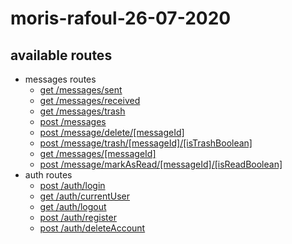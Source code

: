 # moris-rafoul-26-07-2020






## available routes
- messages routes
    - [get /messages/sent](https://github.com/MorisR/moris-rafoul-26-07-2020/issues/15)
    - [get /messages/received](https://github.com/MorisR/moris-rafoul-26-07-2020/issues/16)
    - [get /messages/trash ](https://github.com/MorisR/moris-rafoul-26-07-2020/issues/17)
    - [post /messages](https://github.com/MorisR/moris-rafoul-26-07-2020/issues/18)
    - [post /message/delete/[messageId]](https://github.com/MorisR/moris-rafoul-26-07-2020/issues/19)
    - [post /message/trash/[messageId]/[isTrashBoolean]](https://github.com/MorisR/moris-rafoul-26-07-2020/issues/20)
    - [get /messages/[messageId]](https://github.com/MorisR/moris-rafoul-26-07-2020/issues/22)
    - [post /message/markAsRead/[messageId]/[isReadBoolean]](https://github.com/MorisR/moris-rafoul-26-07-2020/issues/36) 
- auth routes
    - [post /auth/login](https://github.com/MorisR/moris-rafoul-26-07-2020/issues/22)
    - [get /auth/currentUser](https://github.com/MorisR/moris-rafoul-26-07-2020/issues/24)
    - [get /auth/logout](https://github.com/MorisR/moris-rafoul-26-07-2020/issues/25)
    - [post /auth/register](https://github.com/MorisR/moris-rafoul-26-07-2020/issues/27)
    - [post /auth/deleteAccount](https://github.com/MorisR/moris-rafoul-26-07-2020/issues/29)









